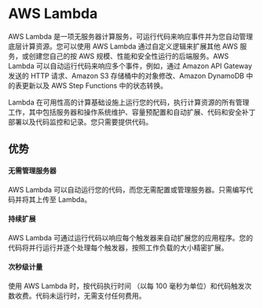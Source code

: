 # AWS Lambda
AWS Lambda 是一项无服务器计算服务，可运行代码来响应事件并为您自动管理底层计算资源。您可以使用 AWS Lambda 通过自定义逻辑来扩展其他 AWS 服务，或创建您自己的按 AWS 规模、性能和安全性运行的后端服务。AWS Lambda 可以自动运行代码来响应多个事件，例如，通过 Amazon API Gateway 发送的 HTTP 请求、Amazon S3 存储桶中的对象修改、Amazon DynamoDB 中的表更新以及 AWS Step Functions 中的状态转换。

Lambda 在可用性高的计算基础设施上运行您的代码，执行计算资源的所有管理工作，其中包括服务器和操作系统维护、容量预配置和自动扩展、代码和安全补丁部署以及代码监控和记录。您只需要提供代码。

## 优势
#### 无需管理服务器
AWS Lambda 可以自动运行您的代码，而您无需配置或管理服务器。只需编写代码并将其上传至 Lambda。

#### 持续扩展
AWS Lambda 可通过运行代码以响应每个触发器来自动扩展您的应用程序。您的代码将并行运行并逐个处理每个触发器，按照工作负载的大小精密扩展。

#### 次秒级计量
使用 AWS Lambda 时，按代码执行时间 （以每 100 毫秒为单位）和代码触发次数收费。代码未运行时，无需支付任何费用。